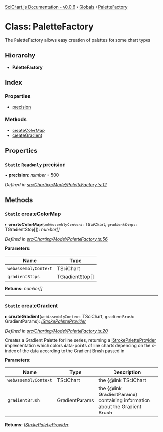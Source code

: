 [SciChart.js Documentation - v0.0.6](../README.md) › [Globals](../globals.md) › [PaletteFactory](palettefactory.md)

# Class: PaletteFactory

The PaletteFactory allows easy creation of palettes for some chart types

## Hierarchy

* **PaletteFactory**

## Index

### Properties

* [precision](palettefactory.md#static-readonly-precision)

### Methods

* [createColorMap](palettefactory.md#static-createcolormap)
* [createGradient](palettefactory.md#static-creategradient)

## Properties

### `Static` `Readonly` precision

▪ **precision**: *number* = 500

*Defined in [src/Charting/Model/PaletteFactory.ts:12](https://github.com/ABTSoftware/SciChart.Dev/blob/ff9f38d289/Web/src/SciChart/src/Charting/Model/PaletteFactory.ts#L12)*

## Methods

### `Static` createColorMap

▸ **createColorMap**(`webAssemblyContext`: TSciChart, `gradientStops`: TGradientStop[]): *number[]*

*Defined in [src/Charting/Model/PaletteFactory.ts:56](https://github.com/ABTSoftware/SciChart.Dev/blob/ff9f38d289/Web/src/SciChart/src/Charting/Model/PaletteFactory.ts#L56)*

**Parameters:**

Name | Type |
------ | ------ |
`webAssemblyContext` | TSciChart |
`gradientStops` | TGradientStop[] |

**Returns:** *number[]*

___

### `Static` createGradient

▸ **createGradient**(`webAssemblyContext`: TSciChart, `gradientBrush`: GradientParams): *[IStrokePaletteProvider](../interfaces/istrokepaletteprovider.md)*

*Defined in [src/Charting/Model/PaletteFactory.ts:20](https://github.com/ABTSoftware/SciChart.Dev/blob/ff9f38d289/Web/src/SciChart/src/Charting/Model/PaletteFactory.ts#L20)*

Creates a Gradient Palette for line series, returning a [IStrokePaletteProvider](../interfaces/istrokepaletteprovider.md) implementation which
colors data-points of line charts depending on the x-index of the data according to the Gradient Brush passed in

**Parameters:**

Name | Type | Description |
------ | ------ | ------ |
`webAssemblyContext` | TSciChart | the {@link TSciChart | SciChart WebAssembly Context} containing native methods |
`gradientBrush` | GradientParams | the {@link GradientParams} containing information about the Gradient Brush  |

**Returns:** *[IStrokePaletteProvider](../interfaces/istrokepaletteprovider.md)*
